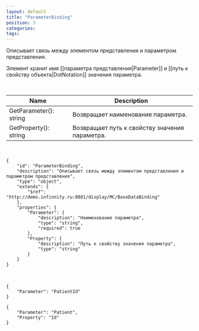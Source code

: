 ```yaml
---
layout: default
title: "ParameterBinding"
position: 3
categories: 
tags: 
---
```


Описывает связь между элементом представления и параметром представления.

Элемент хранит имя [[параметра представления|Parameter]] и [[путь к свойству объекта|DotNotation]] значения параметра.

   

|Name|Description|
|----|-----------|
|GetParameter(): string|Возвращает наименование параметра.|
|GetProperty(): string|Возвращает путь к свойству значения параметра.|

  

```
{
	"id": "ParameterBinding",
	"description": "Описывает связь между элементом представления и параметром представления",
	"type": "object",
	"extends": {
		"$ref": "http://demo.infinnity.ru:8081/display/MC/BaseDataBinding"
	},
	"properties": {
		"Parameter": {
			"description": "Наименование параметра",
			"type": "string",
			"required": true
		},
		"Property": {
			"description": "Путь к свойству значения параметра",
			"type": "string"
		}
	}
}
```

   

```
{
	"Parameter": "PatientId"
}
```

```
{
	"Parameter": "Patient",
	"Property": "Id"
}
```

 

 

